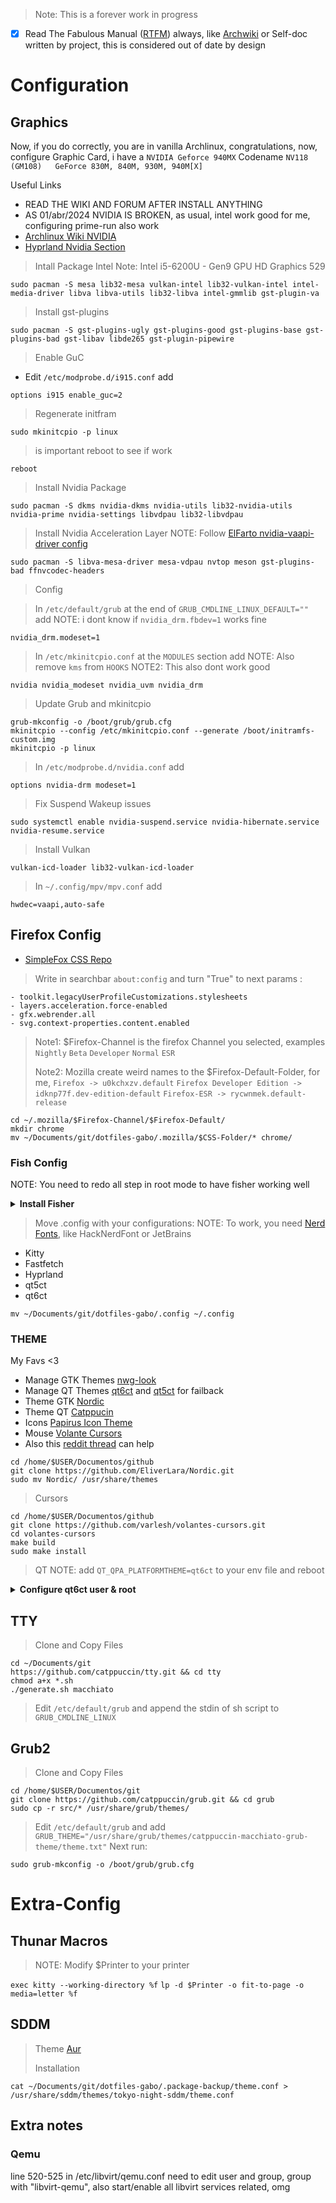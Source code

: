 > Note: This is a forever work in progress

- [x] Read The Fabulous Manual ([RTFM](https://es.wikipedia.org/wiki/RTFM)) always, like [Archwiki](https://wiki.archlinux.org/) or Self-doc written by project, this is considered out of date by design

# Configuration
## Graphics

Now, if you do correctly, you are in vanilla Archlinux, congratulations, now, configure Graphic Card, i have a `NVIDIA Geforce 940MX` Codename `NV118 (GM108) 	GeForce 830M, 840M, 930M, 940M[X]`

Useful Links
- READ THE WIKI AND FORUM AFTER INSTALL ANYTHING
- AS 01/abr/2024 NVIDIA IS BROKEN, as usual, intel work good for me, configuring prime-run also work
- [Archlinux Wiki NVIDIA](https://wiki.archlinux.org/title/NVIDIA)
- [Hyprland Nvidia Section](https://wiki.hyprland.org/Nvidia/)

> Intall Package Intel
> Note: Intel i5-6200U - Gen9 GPU HD Graphics 529
```
sudo pacman -S mesa lib32-mesa vulkan-intel lib32-vulkan-intel intel-media-driver libva libva-utils lib32-libva intel-gmmlib gst-plugin-va
```
> Install gst-plugins
```
sudo pacman -S gst-plugins-ugly gst-plugins-good gst-plugins-base gst-plugins-bad gst-libav libde265 gst-plugin-pipewire
```

> Enable GuC
- Edit `/etc/modprobe.d/i915.conf` add
```
options i915 enable_guc=2
```
> Regenerate initfram
```
sudo mkinitcpio -p linux
```
> is important reboot to see if work
```
reboot
```

> Install Nvidia Package
```
sudo pacman -S dkms nvidia-dkms nvidia-utils lib32-nvidia-utils nvidia-prime nvidia-settings libvdpau lib32-libvdpau
```

> Install Nvidia Acceleration Layer
> NOTE: Follow [ElFarto nvidia-vaapi-driver config](https://github.com/elFarto/nvidia-vaapi-driver/)
```
sudo pacman -S libva-mesa-driver mesa-vdpau nvtop meson gst-plugins-bad ffnvcodec-headers
```

> Config

> In `/etc/default/grub` at the end of `GRUB_CMDLINE_LINUX_DEFAULT=""` add
> NOTE: i dont know if `nvidia_drm.fbdev=1` works fine
```
nvidia_drm.modeset=1
```

> In `/etc/mkinitcpio.conf` at the `MODULES` section add
> NOTE: Also remove `kms` from `HOOKS`
> NOTE2: This also dont work good
```
nvidia nvidia_modeset nvidia_uvm nvidia_drm
```

> Update Grub and mkinitcpio
```
grub-mkconfig -o /boot/grub/grub.cfg
mkinitcpio --config /etc/mkinitcpio.conf --generate /boot/initramfs-custom.img
mkinitcpio -p linux
```

> In `/etc/modprobe.d/nvidia.conf` add
```
options nvidia-drm modeset=1
```

> Fix Suspend Wakeup issues
```
sudo systemctl enable nvidia-suspend.service nvidia-hibernate.service nvidia-resume.service
```

> Install Vulkan
```
vulkan-icd-loader lib32-vulkan-icd-loader
```

> In `~/.config/mpv/mpv.conf` add
```
hwdec=vaapi,auto-safe
```

## Firefox Config 

- [SimpleFox CSS Repo](https://github.com/migueravila/SimpleFox)

> Write in searchbar `about:config` and turn "True" to next params :
```
- toolkit.legacyUserProfileCustomizations.stylesheets
- layers.acceleration.force-enabled
- gfx.webrender.all
- svg.context-properties.content.enabled
```

> Note1: $Firefox-Channel is the firefox Channel you selected, examples `Nightly` `Beta` `Developer` `Normal` `ESR`
> 
> Note2: Mozilla create weird names to the $Firefox-Default-Folder, for me, `Firefox -> u0kchxzv.default` `Firefox Developer Edition -> idknp77f.dev-edition-default` `Firefox-ESR -> rycwnmek.default-release`
```
cd ~/.mozilla/$Firefox-Channel/$Firefox-Default/
mkdir chrome
mv ~/Documents/git/dotfiles-gabo/.mozilla/$CSS-Folder/* chrome/
```

### Fish Config
NOTE: You need to redo all step in root mode to have fisher working well

<details>
 <summary><b>Install Fisher</b></summary>
 <br>

```
curl -sL https://raw.githubusercontent.com/jorgebucaran/fisher/main/functions/fisher.fish | source && fisher install jorgebucaran/fisher
```

> Fisher Plugins
> Install [Tide](https://github.com/IlanCosman/tide)
```
fisher install IlanCosman/tide@v6
```

> Install [Done](https://github.com/franciscolourenco/done)
```
fisher install franciscolourenco/done
```

> Install [Alias Assisntant](https://github.com/paysonwallach/fish-you-should-use/)
```
fisher install paysonwallach/fish-you-should-use
```

> Install [Alias Ideas](https://github.com/gazorby/fish-abbreviation-tips)
```
fisher install gazorby/fish-abbreviation-tips
```

> Let Fish Shell Default
```
chsh -s /bin/fish
```

> NOTE: Config File Default are
```
~/.config/fish/config.fish
~/.config/fish/conf.d/
```

</details>

> Move .config with your configurations:
> NOTE: To work, you need [Nerd Fonts](https://www.nerdfonts.com/), like HackNerdFont or JetBrains
- Kitty
- Fastfetch
- Hyprland
- qt5ct
- qt6ct
```
mv ~/Documents/git/dotfiles-gabo/.config ~/.config
```

### THEME

My Favs <3
- Manage GTK Themes [nwg-look](https://github.com/nwg-piotr/nwg-look)
- Manage QT Themes [qt6ct](https://github.com/trialuser02/qt6ct) and [qt5ct](https://github.com/desktop-app/qt5ct) for failback
- Theme GTK [Nordic](https://github.com/EliverLara/Nordic)
- Theme QT [Catppucin](https://github.com/catppuccin/qt5ct)
- Icons [Papirus Icon Theme](https://archlinux.org/packages/community/any/papirus-icon-theme/)
- Mouse [Volante Cursors](https://github.com/varlesh/volantes-cursors)
- Also this [reddit thread](https://www.reddit.com/r/kde/comments/urug5v/guide_to_a_consistent_application_style_in_plasma/) can help

```
cd /home/$USER/Documentos/github
git clone https://github.com/EliverLara/Nordic.git
sudo mv Nordic/ /usr/share/themes
```

> Cursors
```
cd /home/$USER/Documentos/github
git clone https://github.com/varlesh/volantes-cursors.git
cd volantes-cursors
make build
sudo make install
```

> QT
> NOTE: add `QT_QPA_PLATFORMTHEME=qt6ct` to your env file and reboot

<details>
 <summary><b>Configure qt6ct user & root</b></summary>
 <br>

User Files
```
- Configuration path: "/home/deathgabox/.config/qt6ct"
- Shared QSS paths:"/usr/share/qt6ct/qss")
- Shared color scheme paths: "/usr/share/qt6ct/colors")
```

Root Files
```
- Configuration path: "/root/.config/qt6ct"
- Shared QSS paths:"/usr/share/qt6ct/qss")
- Shared color scheme paths:"/usr/share/qt6ct/colors")
```

Colors
```
Catppuccin-Frappe.conf      (Light Mode)
Catppuccin-Latte.conf       (Dark Mode)
Catppuccin-Macchiato.conf   (Darker Mode)
Catppuccin-Mocha.conf       (Darkest Mode)
```

</details>

## TTY
> Clone and Copy Files
```
cd ~/Documents/git
https://github.com/catppuccin/tty.git && cd tty
chmod a+x *.sh
./generate.sh macchiato
```
> Edit `/etc/default/grub` and append the stdin of sh script to `GRUB_CMDLINE_LINUX`


## Grub2
> Clone and Copy Files
```
cd /home/$USER/Documentos/git
git clone https://github.com/catppuccin/grub.git && cd grub
sudo cp -r src/* /usr/share/grub/themes/
```
> Edit `/etc/default/grub` and add `GRUB_THEME="/usr/share/grub/themes/catppuccin-macchiato-grub-theme/theme.txt"`
> Next run:
```
sudo grub-mkconfig -o /boot/grub/grub.cfg
```

# Extra-Config
## Thunar Macros
> 
> NOTE: Modify $Printer to your printer

`exec kitty --working-directory %f`
`lp -d $Printer -o fit-to-page -o media=letter %f`

## SDDM

> Theme [Aur](https://aur.archlinux.org/packages/sddm-theme-tokyo-night)
>
> Installation
```
cat ~/Documents/git/dotfiles-gabo/.package-backup/theme.conf > /usr/share/sddm/themes/tokyo-night-sddm/theme.conf
```


## Extra notes
### Qemu
line 520-525 in /etc/libvirt/qemu.conf need to edit user and group, group with "libvirt-qemu", also start/enable all libvirt services related, omg

